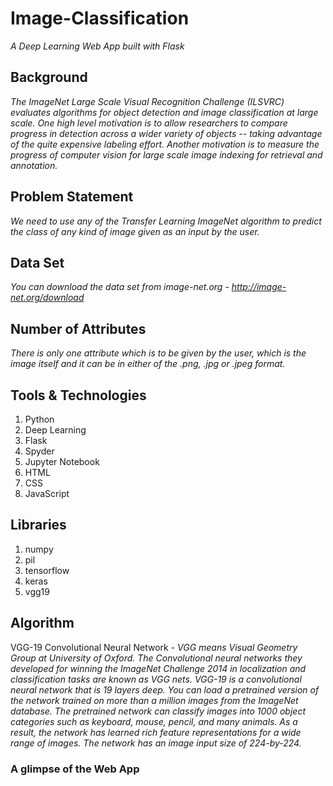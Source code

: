 # Image-Classification

*A Deep Learning Web App built with Flask*

## Background
*The ImageNet Large Scale Visual Recognition Challenge (ILSVRC) evaluates algorithms for object detection and image classification at large scale. One high level motivation is to allow researchers to compare progress in detection across a wider variety of objects -- taking advantage of the quite expensive labeling effort. Another motivation is to measure the progress of computer vision for large scale image indexing for retrieval and annotation.*

## Problem Statement
*We need to use any of the Transfer Learning ImageNet algorithm to predict the class of any kind of image given as an input by the user.*

## Data Set
*You can download the data set from image-net.org - http://image-net.org/download*

## Number of Attributes
*There is only one attribute which is to be given by the user, which is the image itself and it can be in either of the .png, .jpg or .jpeg format.*

## Tools & Technologies

1. Python
2. Deep Learning
3. Flask
4. Spyder
5. Jupyter Notebook
6. HTML
7. CSS
8. JavaScript

## Libraries
1. numpy
2. pil
3. tensorflow
4. keras
5. vgg19

## Algorithm
VGG-19 Convolutional Neural Network - *VGG means Visual Geometry Group at University of Oxford. The Convolutional neural networks they developed for winning the ImageNet Challenge 2014 in localization and classification tasks are known as VGG nets. VGG-19 is a convolutional neural network that is 19 layers deep. You can load a pretrained version of the network trained on more than a million images from the ImageNet database. The pretrained network can classify images into 1000 object categories such as keyboard, mouse, pencil, and many animals. As a result, the network has learned rich feature representations for a wide range of images. The network has an image input size of 224-by-224.* 

### A glimpse of the Web App
